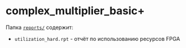 # complex_multiplier_basic+
Папка [`reports/`](./reports/) содержит:
- `utilization_hard.rpt` - отчёт по использованию ресурсов FPGA
